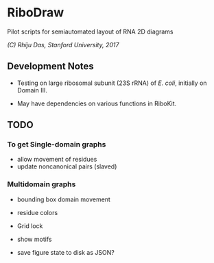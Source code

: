 # RiboDraw
Pilot scripts for semiautomated layout of RNA 2D diagrams

_(C) Rhiju Das, Stanford University, 2017_


## Development Notes

* Testing on large ribosomal subunit (23S rRNA) of _E. coli_, initially on Domain III.

* May have dependencies on various functions in RiboKit.


## TODO

### To get Single-domain graphs
* allow movement of residues
* update noncanonical pairs (slaved)

### Multidomain graphs
* bounding box domain movement
* residue colors
* Grid lock

* show motifs
* save figure state to disk as JSON?